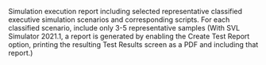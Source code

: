 Simulation execution report including selected representative classified executive simulation scenarios and corresponding scripts. For each classified scenario, include only 3-5 representative samples (With SVL Simulator 2021.1, a report is generated by enabling the Create Test Report option, printing the resulting Test Results screen as a PDF and including that report.)
